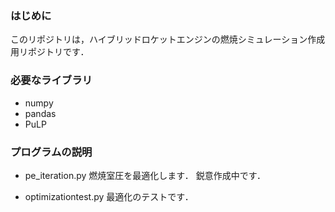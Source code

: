 ### はじめに
このリポジトリは，ハイブリッドロケットエンジンの燃焼シミュレーション作成用リポジトリです．

### 必要なライブラリ
- numpy
- pandas
- PuLP

### プログラムの説明
- pe_iteration.py
燃焼室圧を最適化します．
鋭意作成中です．

- optimizationtest.py
最適化のテストです．